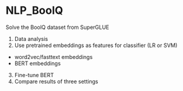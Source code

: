 # NLP_BoolQ

Solve the BoolQ dataset from SuperGLUE
1. Data analysis
2. Use pretrained embeddings as features for classifier (LR or SVM)
- word2vec/fasttext embeddings
- BERT embeddings
3. Fine-tune BERT
4. Compare results of three settings
